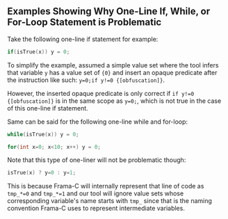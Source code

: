 ## Examples Showing Why One-Line If, While, or For-Loop Statement is Problematic

Take the following one-line if statement for example:

```C
if(isTrue(x)) y = 0;
```

To simplify the example, assumed a simple value set where the tool infers that variable `y` has a value set of `{0}` and insert an opaque predicate after the instruction like such: `y=0;if y!=0 {[obfuscation]}`.

However, the inserted opaque predicate is only correct if `if y!=0 {[obfuscation]}` is in the same scope as `y=0;`, which is not true in the case of this one-line if statement.

Same can be said for the following one-line while and for-loop:

```C
while(isTrue(x)) y = 0;
```
```C
for(int x=0; x<10; x++) y = 0;
```

Note that this type of one-liner will not be problematic though: 
```C
isTrue(x) ? y=0 : y=1;
```

This is because Frama-C will internally represent that line of code as `tmp_*=0` and `tmp_*=1` and our tool will ignore value sets whose corresponding variable's name starts with `tmp_` since that is the naming convention Frama-C uses to represent intermediate variables.
